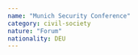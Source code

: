 ```yaml
---
name: "Munich Security Conference"
category: civil-society
nature: "Forum"
nationality: DEU
---
```

